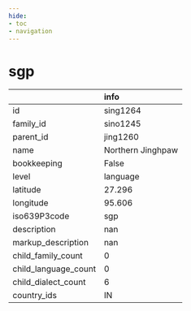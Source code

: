 ```yaml
---
hide:
- toc
- navigation
---
```

# sgp
|                      | info              |
|:---------------------|:------------------|
| id                   | sing1264          |
| family_id            | sino1245          |
| parent_id            | jing1260          |
| name                 | Northern Jinghpaw |
| bookkeeping          | False             |
| level                | language          |
| latitude             | 27.296            |
| longitude            | 95.606            |
| iso639P3code         | sgp               |
| description          | nan               |
| markup_description   | nan               |
| child_family_count   | 0                 |
| child_language_count | 0                 |
| child_dialect_count  | 6                 |
| country_ids          | IN                |